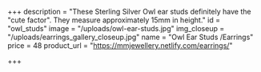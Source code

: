 +++
description = "These Sterling Silver Owl ear studs definitely have the \"cute factor\". They measure approximately 15mm in height."
id = "owl_studs"
image = "/uploads/owl-ear-studs.jpg"
img_closeup = "/uploads/earrings_gallery_closeup.jpg"
name = "Owl Ear Studs /Earrings"
price = 48
product_url = "https://mmjewellery.netlify.com/earrings/"

+++
